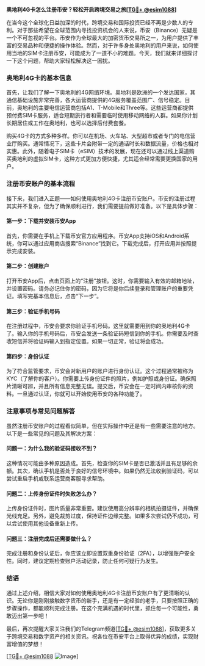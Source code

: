**奥地利4G卡怎么注册币安？轻松开启跨境交易之旅[[TG💪+ @esim1088](https://t.me/s/esim1088)]**

在当今这个全球化日益加深的时代，跨境交易和国际投资已经不再是少数人的专利。对于那些希望在全球范围内寻找投资机会的人来说，币安（Binance）无疑是一个不可忽视的平台。币安作为全球最大的加密货币交易所之一，为用户提供了丰富的交易品种和便捷的操作体验。然而，对于许多身处奥地利的用户来说，如何使用当地的SIM卡注册币安，可能成为了一道不小的难题。今天，我们就来详细探讨一下这个问题，帮助大家轻松解决这一困扰。

### 奥地利4G卡的基本信息

首先，让我们了解一下奥地利的4G网络环境。奥地利是欧洲的一个发达国家，其通信基础设施非常完善，各大运营商提供的4G服务覆盖范围广、信号稳定。目前，奥地利的主要电信运营商包括A1、T-Mobile和Three等。这些运营商都提供预付费SIM卡服务，适合短期旅行者和需要临时使用移动网络的人群。如果你计划长期居住或工作在奥地利，也可以选择后付费套餐。

购买4G卡的方式多种多样。你可以在机场、火车站、大型超市或者专门的电信营业厅购买。通常情况下，这些卡片会附带一定的通话时长和数据流量，价格也相对实惠。此外，随着电子SIM卡（eSIM）技术的发展，现在还可以通过线上渠道购买奥地利的虚拟SIM卡，这种方式更加方便快捷，尤其适合经常需要更换国家的用户。

### 注册币安账户的基本流程

接下来，我们进入正题——如何使用奥地利4G卡注册币安账户。币安的注册过程其实并不复杂，但为了确保顺利进行，我们需要提前做好准备。以下是具体步骤：

#### 第一步：下载并安装币安App

首先，你需要在手机上下载币安官方应用程序。币安App支持iOS和Android系统，你可以通过应用商店搜索“Binance”找到它。下载完成后，打开应用并按照提示完成安装。

#### 第二步：创建账户

打开币安App后，点击页面上的“注册”按钮。这时，你需要输入有效的邮箱地址，并设置密码。请务必记住你的密码，因为它将是你后续登录和管理账户的重要凭证。填写完基本信息后，点击“下一步”。

#### 第三步：验证手机号码

在注册过程中，币安会要求你验证手机号码。这里就需要用到你的奥地利4G卡了。输入你的手机号码后，币安会发送一条验证码短信到你的手机。你需要及时查收短信并将验证码输入到指定位置。如果一切正常，验证将会成功。

#### 第四步：身份认证

为了符合监管要求，币安会对新用户的账户进行身份认证。这个过程通常被称为KYC（了解你的客户）。你需要上传身份证件的照片，例如护照或身份证。确保照片清晰可辨，并且所有信息完整无误。提交后，币安会在一定时间内审核你的资料。一旦通过认证，你就可以开始使用币安的各种功能了。

### 注意事项与常见问题解答

虽然注册币安账户的过程看似简单，但在实际操作中还是有一些需要注意的地方。以下是一些常见的问题及其解决方案：

#### 问题一：为什么我的验证码接收不到？

这种情况可能由多种原因造成。首先，检查你的SIM卡是否已激活并且有足够的余额。其次，确认手机是否处于良好的信号环境中。如果仍然无法收到验证码，可以尝试重启手机或联系运营商客服寻求帮助。

#### 问题二：上传身份证件时失败怎么办？

上传身份证件时，图片质量非常重要。建议使用高分辨率的相机拍摄证件，并确保光线充足。另外，避免裁剪过度，保持证件边缘完整。如果多次尝试仍不成功，可以尝试使用其他设备重新上传。

#### 问题三：注册完成后还需要做什么？

完成注册和身份认证后，你应该立即设置双重身份验证（2FA），以增强账户安全性。同时，建议定期检查账户活动记录，防止任何可疑行为发生。

### 结语

通过上述介绍，相信大家对如何使用奥地利4G卡注册币安账户有了更清晰的认识。无论你是刚刚接触数字货币的新手，还是有一定经验的老手，只要按照正确的步骤操作，都能顺利完成注册。在这个充满机遇的时代里，抓住每一个可能性，勇敢迈出第一步吧！

最后，再次提醒大家关注我们的Telegram频道[[TG💪+ @esim1088](https://t.me/s/esim1088)]，获取更多关于跨境交易和数字资产的相关资讯。祝各位在币安平台上取得优异的成绩，实现财富增值的梦想！

[[TG💪+ @esim1088](https://t.me/s/esim1088) ![Image](https://i.postimg.cc/4NQfJmqS/Snipaste-2025-05-13-00-14-12.png)]